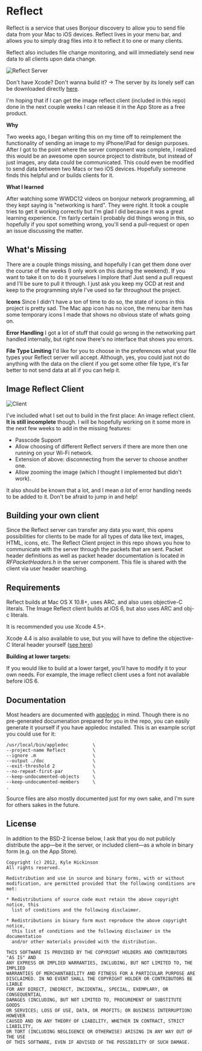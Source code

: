 # Reflect

Reflect is a service that uses Bonjour discovery to allow you to send file data from your Mac to iOS devices.
Reflect lives in your menu bar, and allows you to simply drag files into it to reflect it to one or many clients.

Reflect also includes file change monitoring, and will immediately send new data to all clients upon data change.

![Reflect Server](http://f.cl.ly/items/0I302x2k1701132D1e3z/Screen%20Shot%202012-11-03%20at%2011.42.01%20AM.png)

Don't have Xcode? Don't wanna build it?
→ The server by its lonely self can be downloaded directly [here](http://cl.ly/KcNy).

I'm hoping that if I can get the image reflect client (included in this repo) done in the next couple weeks I can release it in the App Store as a free product.

**Why**

Two weeks ago, I began writing this on my time off to reimplement the functionality of sending an image to my iPhone/iPad for design purposes.  After I got to the point where the server component was complete, I realized this would be an awesome open source project to distribute, but instead of just images, any data could be communicated.  This could even be modified to send data between two Macs or two iOS devices.  Hopefully someone finds this helpful and or builds clients for it.

**What I learned**

After watching some WWDC12 videos on bonjour network programming, all they kept saying is "networking is hard".  They were right.  It took a couple tries to get it working correctly but I'm glad I did because it was a great learning experience.  I'm fairly certain I probably did things wrong in this, so hopefully if you spot something wrong, you'll send a pull-request or open an issue discussing the matter.

## What's Missing

There are a couple things missing, and hopefully I can get them done over the course of the weeks (I only work on this during the weekend).  If you want to take it on to do it yourselves I implore that!  Just send a pull request and I'll be sure to pull it through.  I just ask you keep my OCD at rest and keep to the programming style I've used so far throughout the project.

**Icons**
Since I didn't have a ton of time to do so, the state of icons in this project is pretty sad.  The Mac app icon has no icon,
the menu bar item has some temporary icons I made that shows no obvious state of whats going on.

**Error Handling**
I got a lot of stuff that could go wrong in the networking part handled internally, but right now there's no interface that shows you errors.

**File Type Limiting**
I'd like for you to choose in the preferences what your file types your Reflect server will accept.  Although, yes, you could just not do anything with the data on the client if you get some other file type, it's far better to not send data at all if you can help it.

## Image Reflect Client

![Client](http://f.cl.ly/items/0I302x2k1701132D1e3z/Screen%20Shot%202012-11-03%20at%2011.42.01%20AM.png)

I've included what I set out to build in the first place: An image reflect client.  **It is still incomplete** though.
I will be hopefully working on it some more in the next few weeks to add in the missing features:

* Passcode Support
* Allow choosing of different Reflect servers if there are more then one running on your Wi-Fi network.
* Extension of above: disconnecting from the server to choose another one.
* Allow zooming the image (which I thought I implemented but didn't work).

It also should be known that a lot, and I mean *a lot* of error handling needs to be added to it.
Don't be afraid to jump in and help!

## Building your own client

Since the Reflect server can transfer any data you want, this opens possibilities for clients to be made for all types of data like text, images, HTML, icons, etc.  The Reflect Client project in this repo shows you how to communicate with the server through the packets that are sent.  Packet header definitions as well as packet header documentation is located in *RFPacketHeaders.h* in the server component.  This file is shared with the client via user header searching.

## Requirements

Reflect builds at Mac OS X 10.8+, uses ARC, and also uses objective-C literals. 
The Image Reflect client builds at iOS 6, but also uses ARC and obj-c literals.

It is recommended you use Xcode 4.5+.

Xcode 4.4 is also available to use, but you will have to define the objective-C literal header yourself ([see here](http://petersteinberger.com/blog/2012/using-subscripting-with-Xcode-4_4-and-iOS-4_3/))

**Building at lower targets:**

If you would like to build at a lower target, you'll have to modify it to your own needs.  For example, the image reflect client uses a font not available before iOS 6.

## Documentation

Most headers are documented with [appledoc](http://gentlebytes.com/appledoc/) in mind.  Though there is no pre-generated documenation prepared for you in the repo, you can easily generate it yourself if you have appledoc installed.  This is an example script you could use for it:

    /usr/local/bin/appledoc         \
    --project-name Reflect          \
    --ignore .m                     \
    --output ./doc                  \
    --exit-threshold 2              \
    --no-repeat-first-par           \
    --keep-undocumented-objects     \
    --keep-undocumented-members     \
    .

Source files are also mostly documented just for my own sake, and I'm sure for others sakes in the future.

## License
In addition to the BSD-2 license below, I ask that you do not publicly distribute the app—be it the server, or included client—as a whole in binary form (e.g. on the App Store).

    Copyright (c) 2012, Kyle Hickinson
    All rights reserved.

    Redistribution and use in source and binary forms, with or without
    modification, are permitted provided that the following conditions are met:

    * Redistributions of source code must retain the above copyright notice, this
      list of conditions and the following disclaimer.

    * Redistributions in binary form must reproduce the above copyright notice,
      this list of conditions and the following disclaimer in the documentation
      and/or other materials provided with the distribution.

    THIS SOFTWARE IS PROVIDED BY THE COPYRIGHT HOLDERS AND CONTRIBUTORS "AS IS" AND
    ANY EXPRESS OR IMPLIED WARRANTIES, INCLUDING, BUT NOT LIMITED TO, THE IMPLIED
    WARRANTIES OF MERCHANTABILITY AND FITNESS FOR A PARTICULAR PURPOSE ARE
    DISCLAIMED. IN NO EVENT SHALL THE COPYRIGHT HOLDER OR CONTRIBUTORS BE LIABLE
    FOR ANY DIRECT, INDIRECT, INCIDENTAL, SPECIAL, EXEMPLARY, OR CONSEQUENTIAL
    DAMAGES (INCLUDING, BUT NOT LIMITED TO, PROCUREMENT OF SUBSTITUTE GOODS
    OR SERVICES; LOSS OF USE, DATA, OR PROFITS; OR BUSINESS INTERRUPTION) HOWEVER
    CAUSED AND ON ANY THEORY OF LIABILITY, WHETHER IN CONTRACT, STRICT LIABILITY,
    OR TORT (INCLUDING NEGLIGENCE OR OTHERWISE) ARISING IN ANY WAY OUT OF THE USE
    OF THIS SOFTWARE, EVEN IF ADVISED OF THE POSSIBILITY OF SUCH DAMAGE.

